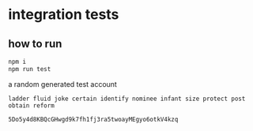 # integration tests

## how to run

```bash
npm i
npm run test
```

a random generated test account

```
ladder fluid joke certain identify nominee infant size protect post obtain reform

5Do5y4d8KBQcGHwgd9k7fh1fj3ra5twoayMEgyo6otkV4kzq
```
